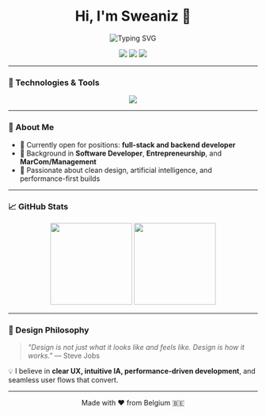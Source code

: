 <h1 align="center">Hi, I'm Sweaniz 👋</h1>
<p align="center">
  <img src="https://readme-typing-svg.demolab.com?font=Fira+Code&pause=500&center=true&vCenter=true&width=440&lines=Tech-savvy+;Creative+Problem+Solver;Coding+%26+Enthusiast" alt="Typing SVG" />
</p>

<p align="center">
  <a href="https://snoubagh.netlify.app/" target="_blank"><img src="https://img.shields.io/badge/Portfolio-%23000000?style=for-the-badge&logo=firefox&logoColor=white" /></a>
  <a href="mailto:sweaniz007@gmail.com"><img src="https://img.shields.io/badge/Email-%23000000?style=for-the-badge&logo=gmail&logoColor=white" /></a>
  <a href="https://linkedin.com/in/baghsnnn target="_blank""><img src="https://img.shields.io/badge/LinkedIn-%23000000?style=for-the-badge&logo=linkedin&logoColor=white" /></a>
</p>

---

### 🚀 Technologies & Tools

<div align="center">
  <img src="https://skillicons.dev/icons?i=bootstrap,css,html,js,ts,react,vue,tailwind,vuetify,webpack,express,php,laravel,postman,git,mysql,netlify,linux,cs,illustrator,reactnative" /><br>
</div>

---

### 📌 About Me

- 🔭 Currently open for positions: **full-stack and backend developer**
- 🧠 Background in **Software Developer**, **Entrepreneurship**, and **MarCom/Management**
- 🎯 Passionate about clean design, artificial intelligence, and performance-first builds

---

### 📈 GitHub Stats

<p align="center">
  <img src="https://github-readme-stats.vercel.app/api?username=snbon&show_icons=true&theme=radical" height="165" />
 <img src="https://github-readme-stats.vercel.app/api/top-langs/?username=snbon&layout=compact&theme=radical" height="165" />
</p>

---


### 🎨 Design Philosophy

> *"Design is not just what it looks like and feels like. Design is how it works."* — Steve Jobs

💡 I believe in **clear UX, intuitive IA, performance-driven development**, and seamless user flows that convert.

---

<!-- Optional: background or banner image -->
<!-- <img src="https://yourdomain.com/banner.png" width="100%" alt="banner" /> -->

<p align="center">Made with ❤️ from Belgium 🇧🇪</p>
